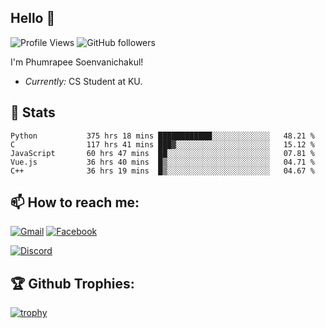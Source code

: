
<h2>Hello 👋</h2> 

![Profile Views](https://komarev.com/ghpvc/?username=Homiez09&label=Profile%20views&color=0e75b6&style=flat)
![GitHub followers](https://img.shields.io/github/followers/HomieZ09.svg?style=social&label=Follow)


I'm Phumrapee Soenvanichakul!

- <i>Currently:</i> CS Student at KU.

<h2>👀 Stats</h2>

<!--START_SECTION:waka-->

```text
Python           375 hrs 18 mins ████████████░░░░░░░░░░░░░   48.21 %
C                117 hrs 41 mins ███▓░░░░░░░░░░░░░░░░░░░░░   15.12 %
JavaScript       60 hrs 47 mins  ██░░░░░░░░░░░░░░░░░░░░░░░   07.81 %
Vue.js           36 hrs 40 mins  █▒░░░░░░░░░░░░░░░░░░░░░░░   04.71 %
C++              36 hrs 19 mins  █▒░░░░░░░░░░░░░░░░░░░░░░░   04.67 %
```

<!--END_SECTION:waka-->

<h2>📫 How to reach me:</h2>

<a href="mailto:phumrapeesoen1@gmail.com">![Gmail](https://img.shields.io/badge/Gmail-D14836?style=for-the-badge&logo=gmail&logoColor=white)</a> 
<a href="https://web.facebook.com/phumrapee.soenvanichakul.3/">![Facebook](https://img.shields.io/badge/Facebook-4267B2?style=for-the-badge&logo=facebook&logoColor=white)</a>

<a href="https://discord.gg/EWnAEUtFVm">![Discord](https://discord.c99.nl/widget/theme-1/297740667784921089.png)</a> 

<h2>🏆 Github Trophies:</h2>

[![trophy](https://github-profile-trophy.vercel.app/?username=Homiez09&theme=discord&row=1)](https://github.com/ryo-ma/github-profile-trophy)
